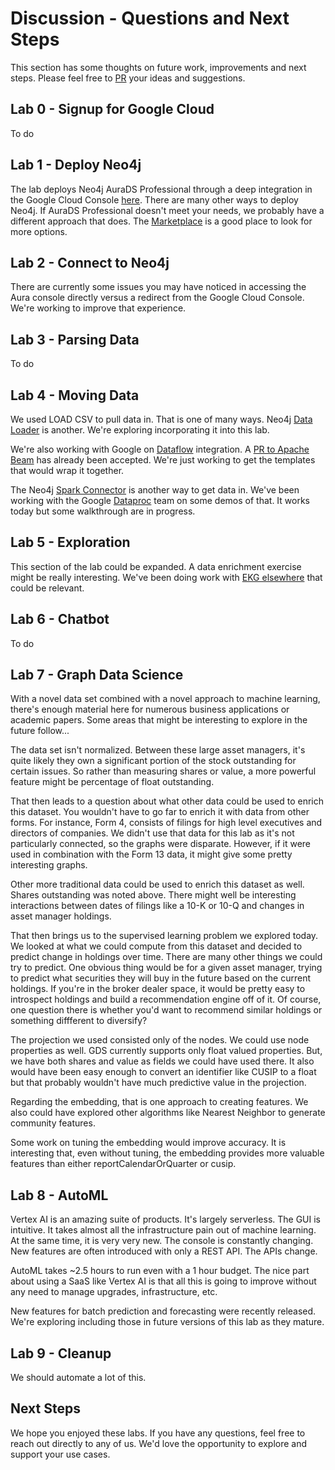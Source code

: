 # Discussion - Questions and Next Steps
This section has some thoughts on future work, improvements and next steps.  Please feel free to [PR](https://github.com/neo4j-partners/hands-on-lab-neo4j-and-vertex-ai/pulls) your ideas and suggestions.

## Lab 0 - Signup for Google Cloud
To do

## Lab 1 - Deploy Neo4j
The lab deploys Neo4j AuraDS Professional through a deep integration in the Google Cloud Console [here](https://console.cloud.google.com/marketplace/product/endpoints/prod.n4gcp.neo4j.io).  There are many other ways to deploy Neo4j.  If AuraDS Professional doesn't meet your needs, we probably have a different approach that does.  The [Marketplace](https://console.cloud.google.com/marketplace/browse?q=neo4j) is a good place to look for more options.

## Lab 2 - Connect to Neo4j
There are currently some issues you may have noticed in accessing the Aura console directly versus a redirect from the Google Cloud Console.  We're working to improve that experience.

## Lab 3 - Parsing Data
To do

## Lab 4 - Moving Data
We used LOAD CSV to pull data in.  That is one of many ways.  Neo4j [Data Loader](https://data-importer.neo4j.io/) is another.  We're exploring incorporating it into this lab.

We're also working with Google on [Dataflow](https://cloud.google.com/dataflow) integration.  A [PR to Apache Beam](https://github.com/apache/beam/pull/15916) has already been accepted.  We're just working to get the templates that would wrap it together.

The Neo4j [Spark Connector](https://neo4j.com/docs/spark/current/) is another way to get data in.  We've been working with the Google [Dataproc](https://cloud.google.com/dataproc) team on some demos of that.  It works today but some walkthrough are in progress.

## Lab 5 - Exploration
This section of the lab could be expanded.  A data enrichment exercise might be really interesting.  We've been doing work with [EKG elsewhere](http://github.com/neo4j-partners/apevue-knowledge-graph) that could be relevant.

## Lab 6 - Chatbot
To do

## Lab 7 - Graph Data Science
With a novel data set combined with a novel approach to machine learning, there's enough material here for numerous business applications or academic papers.  Some areas that might be interesting to explore in the future follow...

The data set isn't normalized.  Between these large asset managers, it's quite likely they own a significant portion of the stock outstanding for certain issues.  So rather than measuring shares or value, a more powerful feature might be percentage of float outstanding.

That then leads to a question about what other data could be used to enrich this dataset.  You wouldn't have to go far to enrich it with data from other forms.  For instance, Form 4, consists of filings for high level executives and directors of companies.  We didn't use that data for this lab as it's not particularly connected, so the graphs were disparate.  However, if it were used in combination with the Form 13 data, it might give some pretty interesting graphs.

Other more traditional data could be used to enrich this dataset as well.  Shares outstanding was noted above.  There might well be interesting interactions between dates of filings like a 10-K or 10-Q and changes in asset manager holdings.

That then brings us to the supervised learning problem we explored today.  We looked at what we could compute from this dataset and decided to predict change in holdings over time.  There are many other things we could try to predict.  One obvious thing would be for a given asset manager, trying to predict what securities they will buy in the future based on the current holdings.  If you're in the broker dealer space, it would be pretty easy to introspect holdings and build a recommendation engine off of it.  Of course, one question there is whether you'd want to recommend similar holdings or something diffferent to diversify?

The projection we used consisted only of the nodes.  We could use node properties as well.  GDS currently supports only float valued properties.  But, we have both shares and value as fields we could have used there.  It also would have been easy enough to convert an identifier like CUSIP to a float but that probably wouldn't have much predictive value in the projection.

Regarding the embedding, that is one approach to creating features.  We also could have explored other algorithms like Nearest Neighbor to generate community features.

Some work on tuning the embedding would improve accuracy.  It is interesting that, even without tuning, the embedding provides more valuable features than either reportCalendarOrQuarter or cusip.

## Lab 8 - AutoML
Vertex AI is an amazing suite of products.  It's largely serverless.  The GUI is intuitive.  It takes almost all the infrastructure pain out of machine learning.  At the same time, it is very very new.  The console is constantly changing.  New features are often introduced with only a REST API.  The APIs change.

AutoML takes ~2.5 hours to run even with a 1 hour budget.  The nice part about using a SaaS like Vertex AI is that all this is going to improve without any need to manage upgrades, infrastructure, etc.

New features for batch prediction and forecasting were recently released.  We're exploring including those in future versions of this lab as they mature.

## Lab 9 - Cleanup
We should automate a lot of this.

## Next Steps
We hope you enjoyed these labs.  If you have any questions, feel free to reach out directly to any of us.  We'd love the opportunity to explore and support your use cases.
